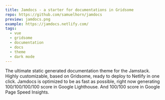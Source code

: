 ```yaml
---
title: Jamdocs - a starter for documentations in Gridsome
repo: https://github.com/samuelhorn/jamdocs
preview: jamdocs.png
example: https://jamdocs.netlify.com/
tags:
  - vue
  - gridsome
  - documentation
  - docs
  - theme
  - dark mode
---
```


The ultimate static generated documentation theme for the Jamstack. Highly customizable, based on Gridsome, ready to deploy to Netlify in one click.
Jamdocs is optimized to be as fast as possible, right now generating 100/100/100/100 score in Google Lighthouse. And 100/100 score in Google Page Speed Insights.
